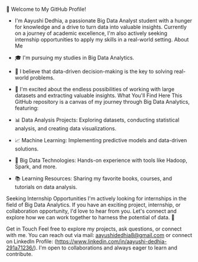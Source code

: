 👋 Welcome to My GitHub Profile!
- I'm Aayushi Dedhia, a passionate Big Data Analyst student with a hunger for knowledge and a drive to turn data into valuable insights. Currently on a journey of academic excellence, I'm also actively seeking internship opportunities to apply my skills in a real-world setting.
 About Me
- 🎓 I'm pursuing my studies in Big Data Analytics.
- 🌟 I believe that data-driven decision-making is the key to solving real-world problems.
- 💼 I'm excited about the endless possibilities of working with large datasets and extracting valuable insights.
What You'll Find Here
This GitHub repository is a canvas of my journey through Big Data Analytics, featuring:

- 📊 Data Analysis Projects: Exploring datasets, conducting statistical analysis, and creating data visualizations.
- 📈 Machine Learning: Implementing predictive models and data-driven solutions.
- 📡 Big Data Technologies: Hands-on experience with tools like Hadoop, Spark, and more.
- 📚 Learning Resources: Sharing my favorite books, courses, and tutorials on data analysis.

 Seeking Internship Opportunities
I'm actively looking for internships in the field of Big Data Analytics. If you have an exciting project, internship, or collaboration opportunity, I'd love to hear from you. Let's connect and explore how we can work together to harness the potential of data. 🚀

Get in Touch
Feel free to explore my projects, ask questions, or connect with me. You can reach out via mail: aayushidedhia8@gmail.com or connect on LinkedIn Profile: (https://www.linkedin.com/in/aayushi-dedhia-291a71236/). I'm open to collaborations and always eager to learn and contribute.
